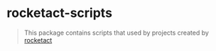 # rocketact-scripts

> This package contains scripts that used by projects created by [rocketact](https://github.com/jdf2e/rocketact)
